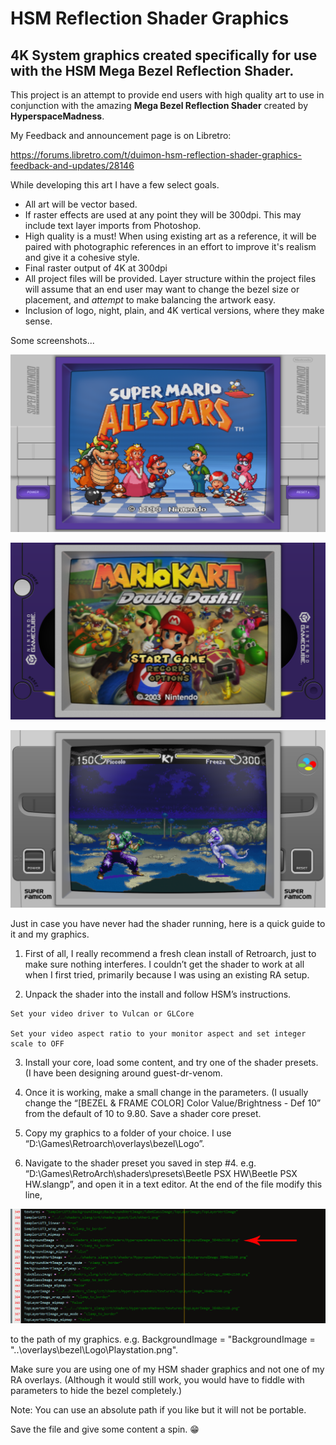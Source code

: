 # HSM Reflection Shader Graphics

## 4K System graphics created specifically for use with the HSM Mega Bezel Reflection Shader.

This project is an attempt to provide end users with high quality art to use in conjunction with the amazing **Mega Bezel Reflection Shader** created by **HyperspaceMadness**.

My Feedback and announcement page is on Libretro:

https://forums.libretro.com/t/duimon-hsm-reflection-shader-graphics-feedback-and-updates/28146

While developing this art I have a few select goals.

* All art will be vector based.
* If raster effects are used at any point they will be 300dpi. This may include text layer imports from Photoshop.
* High quality is a must! When using existing art as a reference, it will be paired with photographic references in an effort to improve it's realism and give it a cohesive style.
* Final raster output of 4K at 300dpi
* All project files will be provided. Layer structure within the project files will assume that an end user may want to change the bezel size or placement, and *attempt* to make balancing the artwork easy.
* Inclusion of logo, night, plain, and 4K vertical versions, where they make sense.

Some screenshots...

![](/images/SNES.png)

![](/images/Gamecube.png)

![](/images/Super_Famicom.png)




Just in case you have never had the shader running, here is a quick guide to it and my graphics.

1.    First of all, I really recommend a fresh clean install of Retroarch, just to make sure nothing interferes. I couldn’t get the shader to work at all when I first tried, primarily because I was using an existing RA setup.

2.    Unpack the shader into the install and follow HSM’s instructions.

```
Set your video driver to Vulcan or GLCore

Set your video aspect ratio to your monitor aspect and set integer scale to OFF
```
    
3.    Install your core, load some content, and try one of the shader presets. (I have been designing around guest-dr-venom.

4.    Once it is working, make a small change in the parameters. (I usually change the “[BEZEL & FRAME COLOR] Color Value/Brightness - Def 10” from the default of 10 to 9.80. Save a shader core preset.

5.    Copy my graphics to a folder of your choice. I use “D:\Games\Retroarch\overlays\bezel\Logo”.

6.    Navigate to the shader preset you saved in step #4. e.g. “D:\Games\RetroArch\shaders\presets\Beetle PSX HW\Beetle PSX HW.slangp”, and open it in a text editor. At the end of the file modify this line,

![](/images/background_image_info.jpg)


to the path of my graphics. e.g. BackgroundImage = "BackgroundImage = "..\overlays\bezel\Logo\Playstation.png".

Make sure you are using one of my HSM shader graphics and not one of my RA overlays. (Although it would still work, you would have to fiddle with parameters to hide the bezel completely.)

Note: You can use an absolute path if you like but it will not be portable.

Save the file and give some content a spin. :grin:

